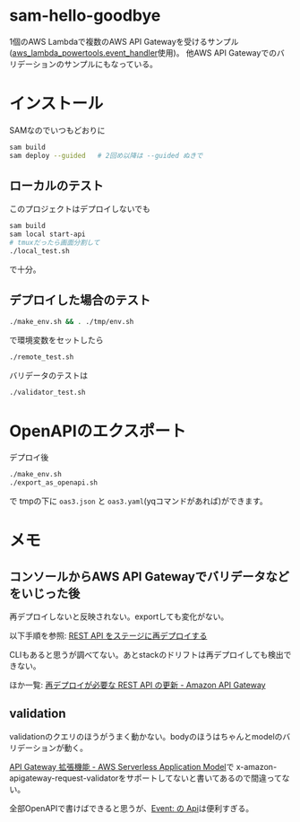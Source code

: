 # sam-hello-goodbye

1個のAWS Lambdaで複数のAWS API Gatewayを受けるサンプル([aws_lambda_powertools.event\_handler](https://awslabs.github.io/aws-lambda-powertools-python/latest/core/event_handler/api_gateway/#api-gateway-rest-api)使用)。
他AWS API Gatewayでのバリデーションのサンプルにもなっている。


# インストール

SAMなのでいつもどおりに
```sh
sam build
sam deploy --guided   # 2回め以降は --guided ぬきで
```


## ローカルのテスト

このプロジェクトはデプロイしないでも
```sh
sam build
sam local start-api
# tmuxだったら画面分割して
./local_test.sh
```
で十分。


## デプロイした場合のテスト

```bash
./make_env.sh && . ./tmp/env.sh
```
で環境変数をセットしたら

```bash
./remote_test.sh
```

バリデータのテストは
```bash
./validator_test.sh
```


# OpenAPIのエクスポート

デプロイ後

```bash
./make_env.sh
./export_as_openapi.sh
```

で tmpの下に `oas3.json` と `oas3.yaml`(yqコマンドがあれば)ができます。


# メモ

## コンソールからAWS API Gatewayでバリデータなどをいじった後

再デプロイしないと反映されない。exportしても変化がない。

以下手順を参照:
[REST API をステージに再デプロイする](https://docs.aws.amazon.com/ja_jp/apigateway/latest/developerguide/how-to-deploy-api-with-console.html#apigateway-how-to-redeploy-api-console)

CLIもあると思うが調べてない。あとstackのドリフトは再デプロイしても検出できない。

ほか一覧: [再デプロイが必要な REST API の更新 - Amazon API Gateway](https://docs.aws.amazon.com/ja_jp/apigateway/latest/developerguide/updating-api.html)
## validation

validationのクエリのほうがうまく動かない。bodyのほうはちゃんとmodelのバリデーションが動く。

[API Gateway 拡張機能 - AWS Serverless Application Model](https://docs.aws.amazon.com/ja_jp/serverless-application-model/latest/developerguide/sam-specification-api-gateway-extensions.html)で
x-amazon-apigateway-request-validatorをサポートしてないと書いてあるので間違ってない。

全部OpenAPIで書けばできると思うが、[Event: の Api](https://docs.aws.amazon.com/ja_jp/serverless-application-model/latest/developerguide/sam-property-function-api.html)は便利すぎる。
